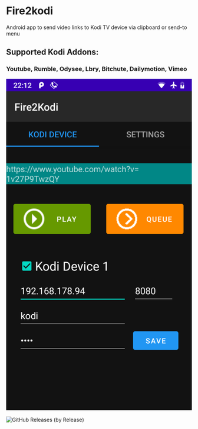 # Fire2kodi
Android app to send video links to Kodi TV device via clipboard or send-to menu 

## Supported Kodi Addons:
### Youtube, Rumble, Odysee, Lbry, Bitchute, Dailymotion, Vimeo 

![UI](Screenshot_20211018-221225.png)


![GitHub Releases (by Release)](https://img.shields.io/github/downloads/Isayso/Fire2kodi/v0.2/total)

